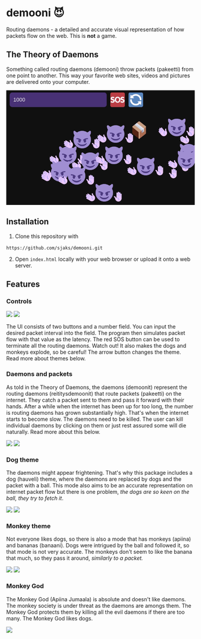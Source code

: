 # demooni 😈
Routing daemons - a detailed and accurate visual representation of how packets flow on the web. This is **not** a game.

## The Theory of Daemons
Something called routing daemons (demooni) throw packets (pakeetti) from one point to another. This way your favorite web sites, videos and pictures are delivered onto your computer.


![](https://raw.githubusercontent.com/sjaks/demooni/master/assets/demooni.gif)

## Installation
1. Clone this repository with
```
https://github.com/sjaks/demooni.git
```
2. Open `index.html` locally with your web browser or upload it onto a web server.

## Features

### Controls
![](https://twemoji.maxcdn.com/v/13.0.0/72x72/1f4e6.png)  ![](https://twemoji.maxcdn.com/v/13.0.0/72x72/1f503.png)

The UI consists of two buttons and a number field. You can input the desired packet interval into the field. The program then simulates packet flow
with that value as the latency. The red SOS button can be used to terminate all the routing daemons. Watch out! It also makes the dogs and monkeys explode,
so be careful! The arrow button changes the theme. Read more about themes below.

### Daemons and packets
As told in the Theory of Daemons, the daemons (demoonit) represent the routing daemons (reititysdemoonit) that route packets (pakeetti) on the internet. They catch a packet sent to them and pass it forward with their hands. After a while when the internet has been up for too long, the number is routing daemons has grown substantially high. That's when the internet starts to become slow. The daemons need to be killed. The user can kill individual daemons by clicking on them or just rest assured some will die naturally. Read more about this below.

![](https://twemoji.maxcdn.com/v/13.0.0/72x72/1f4e6.png)  ![](https://twemoji.maxcdn.com/v/13.0.0/72x72/1f608.png)

### Dog theme
The daemons might appear frightening. That's why this package includes a dog (hauveli) theme, where the daemons are replaced by dogs and the packet with a ball.
This mode also aims to be an accurate representation on internet packet flow but there is one problem, *the dogs are so keen on the ball, they try to fetch it*.

![](https://twemoji.maxcdn.com/v/13.0.0/72x72/26be.png)  ![](https://twemoji.maxcdn.com/v/13.0.0/72x72/1f415.png)

### Monkey theme
Not everyone likes dogs, so there is also a mode that has monkeys (apiina) and bananas (banaani). Dogs were intrigued by the ball and followed it,
so that mode is not very accurate. The monkeys don't seem to like the banana that much, so they pass it around, *similarly to a packet.*

![](https://twemoji.maxcdn.com/v/13.0.0/72x72/1f34c.png)  ![](https://twemoji.maxcdn.com/v/13.0.0/72x72/1f648.png)

### Monkey God
The Monkey God (Apiina Jumaala) is absolute and doesn't like daemons. The monkey society is under threat as the daemons are amongs them.
The Monkey God protects them by killing all the evil daemons if there are too many. The Monkey God likes dogs.

![](https://upload.wikimedia.org/wikipedia/commons/thumb/7/71/Sun_Wiki.svg/240px-Sun_Wiki.svg.png)
